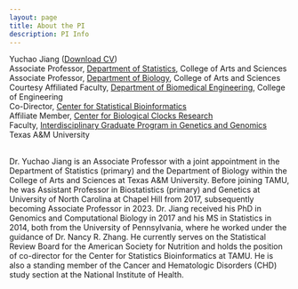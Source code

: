 ```yaml
---
layout: page
title: About the PI
description: PI Info
---
```


<div class="container">
    <div class="row-fluid">
            Yuchao Jiang (<a href="https://www.dropbox.com/s/kcdyt726sudhw3a/CV_Yuchao_Jiang.pdf?dl=0" title="Download CV as PDF">Download CV</a>)<br/>  
            Associate Professor, <a href="https://stat.tamu.edu/">Department of Statistics</a>, College of Arts and Sciences<br/>
            Associate Professor, <a href="https://www.bio.tamu.edu/">Department of Biology</a>, College of Arts and Sciences<br/>
            Courtesy Affiliated Faculty, <a href="https://engineering.tamu.edu/biomedical/">Department of Biomedical Engineering</a>, College of Engineering<br/>
            Co-Director, <a href="https://statbio.stat.tamu.edu/">Center for Statistical Bioinformatics</a><br/>
            Affiliate Member, <a href="https://clocks.tamu.edu/">Center for Biological Clocks Research</a><br/>
            Faculty, <a href="https://genetics.tamu.edu/">Interdisciplinary Graduate Program in Genetics and Genomics</a><br/>
            Texas A&M University <br/><br/>
    </div>
</div>

Dr. Yuchao Jiang is an Associate Professor with a joint appointment in the Department of Statistics (primary) and the Department of Biology within the College of Arts and Sciences at Texas A&M University. Before joining TAMU, he was Assistant Professor in Biostatistics (primary) and Genetics at University of North Carolina at Chapel Hill from 2017, subsequently becoming Associate Professor in 2023. Dr. Jiang received his PhD in Genomics and Computational Biology in 2017 and his MS in Statistics in 2014, both from the University of Pennsylvania, where he worked under the guidance of Dr. Nancy R. Zhang. He currently serves on the Statistical Review Board for the American Society for Nutrition and holds the position of co-director for the Center for Statistics Bioinformatics at TAMU. He is also a standing member of the Cancer and Hematologic Disorders (CHD) study section at the National Institute of Health.
